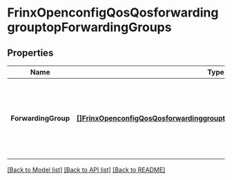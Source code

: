 # FrinxOpenconfigQosQosforwardinggrouptopForwardingGroups

## Properties
Name | Type | Description | Notes
------------ | ------------- | ------------- | -------------
**ForwardingGroup** | [**[]FrinxOpenconfigQosQosforwardinggrouptopForwardinggroupsForwardingGroup**](frinx.openconfig.qos.qosforwardinggrouptop.forwardinggroups.ForwardingGroup.md) | Optional[List of forwarding groups.  Forwarding groups are logical groups of traffic that will receive common forwarding treatment.] REF:Optional.empty | [optional] [default to null]

[[Back to Model list]](../README.md#documentation-for-models) [[Back to API list]](../README.md#documentation-for-api-endpoints) [[Back to README]](../README.md)


